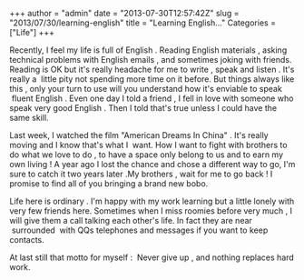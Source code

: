 +++
author = "admin"
date = "2013-07-30T12:57:42Z"
slug = "2013/07/30/learning-english"
title = "Learning English..."
Categories = ["Life"]
+++

Recently, I feel my life is full of English . Reading English materials , asking technical problems with English emails , and sometimes joking with friends. Reading is OK but it's really headache for me to write , speak and listen . It's really a  little pity not spending more time on it before. But things always like this , only your turn to use will you understand how it's enviable to speak  fluent English . Even one day I told a friend , I fell in love with someone who speak very good English . Then I told that's true unless I could have the same skill.

Last week, I watched the film "American Dreams In China" . It's really moving and I know that's what I  want. How I want to fight with brothers to do what we love to do , to have a space only belong to us and to earn my own living ! A year ago I lost the chance and chose a different way to go, I'm sure to catch it two years later .My brothers , wait for me to go back ! I promise to find all of you bringing a brand new bobo.

Life here is ordinary . I'm happy with my work learning but a little lonely with very few friends here. Sometimes when I miss roomies before very much , I will give them a call talking each other's life. In fact they are near  surrounded  with QQs telephones and messages if you want to keep contacts.

At last still that motto for myself :  Never give up , and nothing replaces hard work.
